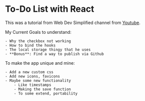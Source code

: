 # To-Do List with React

This was a tutorial from Web Dev Simplified channel from [Youtube](https://www.youtube.com/watch?v=Rh3tobg7hEo).

My Current Goals to understand:

    - Why the checkbox not working
    - How to bind the hooks
    - The local storage thingy that he uses
    - **Bonus**: Find a way to publish via Github

To make the app unique and mine:

    - Add a new custom css
    - Add new icons, favicons
    - Maybe some new functionality
        - Like timestamps
        - Making the save function
        - To some extend, portability

